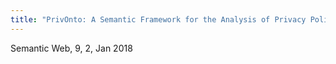 ```yaml
---
title: "PrivOnto: A Semantic Framework for the Analysis of Privacy Policies"
---
```


Semantic Web, 9, 2, Jan 2018

